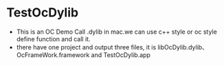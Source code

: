 # TestOcDylib

* This is an OC Demo Call .dylib in mac.we can use c++ style or oc style define function and call it.
* there have one project and output three files, it is libOcDylib.dylib、OcFrameWork.framework and TestOcDylib.app
